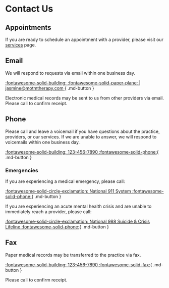 # Contact Us

## Appointments

If you are ready to schedule an appointment with a provider, please visit our [services](services.md) page.

## Email

We will respond to requests via email within one business day.

[:fontawesome-solid-building: :fontawesome-solid-paper-plane: | jasmine@motmtherapy.com ](mailto:jasmine@motmtherapy.com){ .md-button }


Electronic medical records may be sent to us from other providers via email. Please call to confirm receipt.

## Phone

Please call and leave a voicemail if you have questions about the practice, providers, or our services.
If we are unable to answer, we will respond to voicemails within one business day.

[:fontawesome-solid-building:  123-456-7890 :fontawesome-solid-phone:](tel:1234567890){ .md-button }

### Emergencies

If you are experiencing a medical emergency, please call:

[:fontawesome-solid-circle-exclamation: National 911 System :fontawesome-solid-phone:](tel:911){ .md-button }

If you are experiencing an acute mental health crisis and are unable to immediately reach a provider,
please call:

[:fontawesome-solid-circle-exclamation: National 988 Suicide & Crisis Lifeline :fontawesome-solid-phone:](tel:988){ .md-button }

## Fax

Paper medical records may be transferred to the practice via fax.

[:fontawesome-solid-building: 123-456-7890 :fontawesome-solid-fax:](tel:1234567890){ .md-button }

Please call to confirm receipt.
